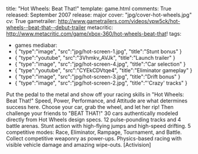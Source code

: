 title: "Hot Wheels: Beat That!"
template: game.html
comments: True
released: September 2007
release: major
cover: "jpg/cover-hot-wheels.jpg"
cv: True
gametrailer: http://www.gametrailers.com/videos/vpw5ck/hot-wheels--beat-that--debut-trailer
metacritic: http://www.metacritic.com/game/xbox-360/hot-wheels-beat-that!
tags:
- games
mediabar:
- { "type":"image", "src":"jpg/hot-screen-1.jpg", "title":"Stunt bonus" }
- { "type":"youtube", "src":"3Vhmkv_AVJk", "title":"Launch trailer" }
- { "type":"image", "src":"jpg/hot-screen-4.jpg", "title":"Car selection" }
- { "type":"youtube", "src":"CYEkCDVtqe4", "title":"Eliminator gameplay" }
- { "type":"image", "src":"jpg/hot-screen-3.jpg", "title":"Drift bonus" }
- { "type":"image", "src":"jpg/hot-screen-2.jpg", "title":"'Crazy' tracks" }

Put the pedal to the metal and show off your racing skills in "Hot Wheels: Beat That!" Speed, Power, Performance, and Attitude are what determines success here. Choose your car, grab the wheel, and let her rip! Then challenge your friends to "BEAT THAT!" 30 cars authentically modeled directly from Hot Wheels design specs. 12 pulse-pounding tracks and 4 battle arenas. Stunt action with high-flying jumps and high-speed drifting. 5 competitive modes: Race, Eliminator, Rampage, Tournament, and Battle. Collect competitive weaponry as power-ups. Physics-based racing with visible vehicle damage and amazing wipe-outs. [Activision] 
